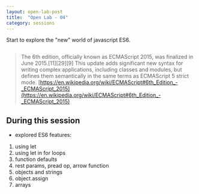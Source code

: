 ```yaml
---
layout: open-lab-post
title:  "Open Lab - 04"
category: sessions
---
```


Start to explore the "new" world of javascript ES6. 

<span class="image right"><img src="/src/assets/images/128px-Mad_scientist_transparent_background.svg.png" alt=""></span>

> The 6th edition, officially known as ECMAScript 2015, was finalized in June 2015.[11][29][9] This update adds significant new syntax for writing complex applications, including classes and modules, but defines them semantically in the same terms as ECMAScript 5 strict mode.
[https://en.wikipedia.org/wiki/ECMAScript#6th_Edition_-_ECMAScript_2015](https://en.wikipedia.org/wiki/ECMAScript#6th_Edition_-_ECMAScript_2015)

## During this session
* explored ES6 features:

1. using let
2. using let in for loops
3. function defaults
5. rest params, pread op, arrow function
6. objects and strings
7. object.assign
8. arrays